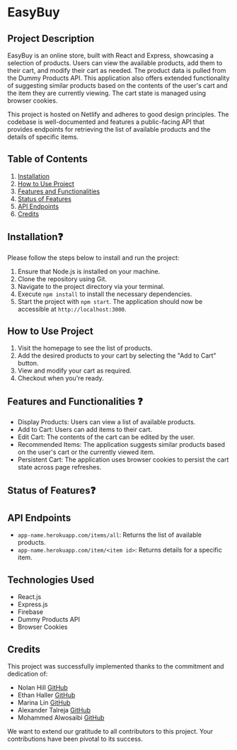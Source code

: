 # EasyBuy

## Project Description

EasyBuy is an online store, built with React and Express, showcasing a selection of products. Users can view the available products, add them to their cart, and modify their cart as needed. The product data is pulled from the Dummy Products API. This application also offers extended functionality of suggesting similar products based on the contents of the user's cart and the item they are currently viewing. The cart state is managed using browser cookies.

This project is hosted on Netlify and adheres to good design principles. The codebase is well-documented and features a public-facing API that provides endpoints for retrieving the list of available products and the details of specific items.

## Table of Contents

1. [Installation](#installation)
2. [How to Use Project](#how-to-use-project)
3. [Features and Functionalities](#features-and-functionalities)
4. [Status of Features](#status-of-features)
5. [API Endpoints](#api-endpoints)
6. [Credits](#credits)

## Installation❓

Please follow the steps below to install and run the project:

1. Ensure that Node.js is installed on your machine.
2. Clone the repository using Git.
3. Navigate to the project directory via your terminal.
4. Execute `npm install` to install the necessary dependencies.
5. Start the project with `npm start`. The application should now be accessible at `http://localhost:3000`.

## How to Use Project

1. Visit the homepage to see the list of products.
2. Add the desired products to your cart by selecting the "Add to Cart" button.
3. View and modify your cart as required.
4. Checkout when you're ready.

## Features and Functionalities ❓

- Display Products: Users can view a list of available products.
- Add to Cart: Users can add items to their cart.
- Edit Cart: The contents of the cart can be edited by the user.
- Recommended Items: The application suggests similar products based on the user's cart or the currently viewed item.
- Persistent Cart: The application uses browser cookies to persist the cart state across page refreshes.

## Status of Features❓

## API Endpoints

- `app-name.herokuapp.com/items/all`: Returns the list of available products.
- `app-name.herokuapp.com/item/<item id>`: Returns details for a specific item.

## Technologies Used

- React.js
- Express.js
- Firebase
- Dummy Products API
- Browser Cookies

## Credits

This project was successfully implemented thanks to the commitment and dedication of:

- Nolan Hill [GitHub](https://github.com/NolanReedHill)
- Ethan Haller [GitHub](https://github.com/EthanHaller)
- Marina Lin [GitHub](https://github.com/Lamarina0612)
- Alexander Talreja [GitHub](https://github.com/AlexTalreja)
- Mohammed Alwosaibi [GitHub](https://github.com/hst6pw)

We want to extend our gratitude to all contributors to this project. Your contributions have been pivotal to its success.
